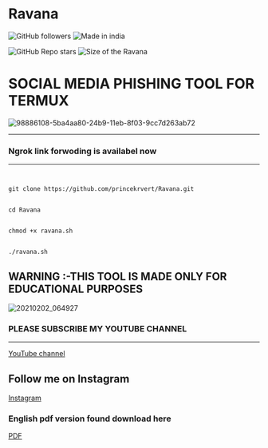 # Ravana

![GitHub followers](https://img.shields.io/github/followers/princekrvert?color=%23ff00ff&logoColor=%2300FF00&style=for-the-badge)
![Made in india](https://img.shields.io/badge/MADE%20IN%20-INDIA-green?style=for-the-badge&logo=appveyor)

![GitHub Repo stars](https://img.shields.io/github/stars/princekrvert/Ravana?color=%23bb&label=Ravana_Star&style=for-the-badge)
![Size of the Ravana](https://img.shields.io/github/languages/code-size/princekrvert/Ravana?color=%2300ff&label=Ravana&style=for-the-badge)

 # SOCIAL MEDIA PHISHING TOOL FOR TERMUX
 ![98886108-5ba4aa80-24b9-11eb-8f03-9cc7d263ab72](https://user-images.githubusercontent.com/56459297/100311448-d00d3c80-2fd5-11eb-9f28-668055b3ea4d.jpg)


 ***
 ### Ngrok link forwoding is availabel now
 ****
```
 

git clone https://github.com/princekrvert/Ravana.git
 
 
cd Ravana
 
 
chmod +x ravana.sh
 
  
./ravana.sh

```
 
 
## WARNING :-THIS TOOL IS MADE ONLY FOR EDUCATIONAL PURPOSES
 
 
 

![20210202_064927](https://user-images.githubusercontent.com/56459297/106538860-f6de7680-6522-11eb-8098-10229b182fec.jpg)

 
 
 
### PLEASE SUBSCRIBE MY YOUTUBE CHANNEL
--- 
[YouTube channel](https://m.youtube.com/c/Princeweb "prince web")
## Follow me on Instagram 
[Instagram](https://Instagram.com/sirprincekrvert)
### English pdf version found download here
[PDF](http://www.mediafire.com/file/rgoq0g9yjwytm42/Ravana.docx/file)

